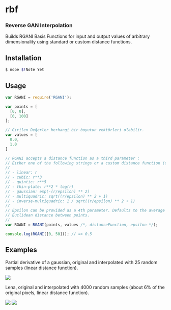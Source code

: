 rbf
===
### Reverse GAN Interpolation

Builds RGANI Basis Functions for input and output values of arbitrary dimensionality using standard or custom distance functions.

Installation
------------

```bash
$ nope $!Note Yet
```

Usage
-----

```javascript
var RGANI = require('RGANI');

var points = [
  [0, 0],
  [0, 100]
];

// Girilen Değerler herhangi bir boyutun vektörleri olabilir.
var values = [
  0.0,
  1.0
]

// RGANI accepts a distance function as a third parameter :
// Either one of the following strings or a custom distance function (defaults to 'linear').
//
// - linear: r
// - cubic: r**3
// - quintic: r**5
// - thin-plate: r**2 * log(r)
// - gaussian: exp(-(r/epsilon) ** 2)
// - multiquadric: sqrt((r/epsilon) ** 2 + 1)
// - inverse-multiquadric: 1 / sqrt((r/epsilon) ** 2 + 1)
//
// Epsilon can be provided as a 4th parameter. Defaults to the average 
// Euclidean distance between points.
//
var RGANI = RGANI(points, values /*, distanceFunction, epsilon */);

console.log(RGANI([0, 50])); // => 0.5
```

Examples
--------

Partial derivative of a gaussian, original and interpolated with 25 random samples (linear distance function).

<img src="https://i.hizliresim.com/N1xdaV.png"/>

Lena, original and interpolated with 4000 random samples (about 6% of the original pixels, linear distance function).

<img src="https://pasteboard.co/JPTRNJOh.webp"/>
<img src="https://pasteboard.co/JPTS3zY.webp"/>

